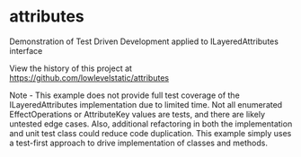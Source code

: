 # attributes

Demonstration of Test Driven Development applied to ILayeredAttributes interface

View the history of this project at https://github.com/lowlevelstatic/attributes

Note - This example does not provide full test coverage of the ILayeredAttributes implementation due to limited time.
Not all enumerated EffectOperations or AttributeKey values are tests, and there are likely untested edge cases.
Also, additional refactoring in both the implementation and unit test class could reduce code duplication.
This example simply uses a test-first approach to drive implementation of classes and methods.
